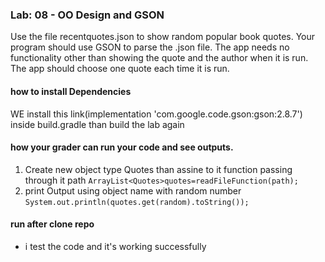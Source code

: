 ### Lab: 08 - OO Design and GSON
Use the file recentquotes.json to show random popular book quotes. Your program should use GSON to parse the .json file. The app needs no functionality other than showing the quote and the author when it is run. The app should choose one quote each time it is run.

#### how to install Dependencies
WE install this link(implementation 'com.google.code.gson:gson:2.8.7') inside build.gradle than build the lab again

#### how your grader can run your code and see outputs.
1. Create new object type Quotes than assine to it function passing through it path ``ArrayList<Quotes>quotes=readFileFunction(path);``
2. print Output using object name with random number ``System.out.println(quotes.get(random).toString());``

#### run after clone repo 
- i test the code and it's working successfully 
